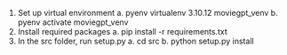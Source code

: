 1. Set up virtual environment
    a. pyenv virtualenv 3.10.12 moviegpt_venv
    b. pyenv activate moviegpt_venv
2. Install required packages
    a. pip install -r requirements.txt
3. In the src folder, run setup.py
    a. cd src
    b. python setup.py install